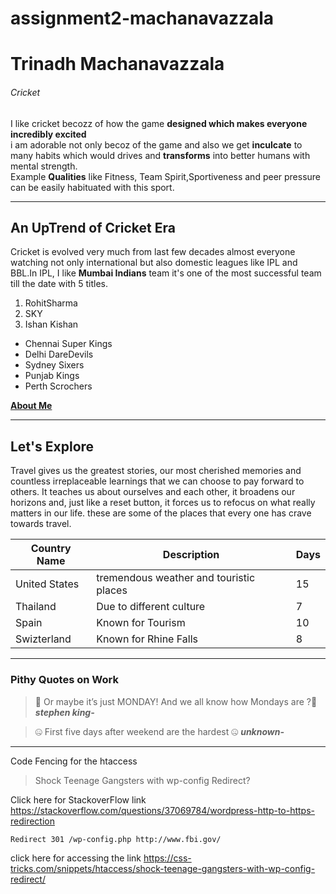 # assignment2-machanavazzala
# Trinadh Machanavazzala
###### Cricket

 I like cricket becozz of how the game **designed which makes everyone incredibly excited** <br>
 i am adorable not only becoz of the game and also we get **inculcate** to many habits which would drives and **transforms** into better humans with mental strength.<br>
 Example **Qualities** like Fitness, Team Spirit,Sportiveness and peer pressure can be easily habituated with this sport.

---
## An UpTrend of Cricket Era

Cricket is evolved very much from last few decades almost everyone watching not only international but also 
domestic leagues like IPL and BBL.In  IPL,
I like **Mumbai Indians** team it's one of the most successful team till the date with 5 titles.
1. RohitSharma
1. SKY
2. Ishan Kishan
* Chennai Super Kings
* Delhi DareDevils
* Sydney Sixers
* Punjab Kings
* Perth Scrochers

 **[About Me](AboutMe.md)** 

---

 ## Let's Explore
  Travel gives us the greatest stories, our most cherished memories and countless irreplaceable learnings that we can choose to pay forward to others. It teaches us about ourselves and each other, it broadens our horizons and, just like a reset button, it forces us to refocus on what really matters in our life. these are some of the places that every one has crave towards travel.


 | Country Name      | Description | Days |  
| ----------- | ----------- |-------------|
| United States| tremendous weather and touristic places | 15       |
| Thailand | Due to different culture | 7       |
| Spain| Known for Tourism | 10    |
| Swizterland | Known for Rhine Falls | 8
 
 ---
 ### Pithy Quotes on Work
> 🤔 Or maybe it’s just MONDAY! And we all know how Mondays are ?🤔
***stephen king-*** 

>🤐 First five days after weekend are the hardest 🤐 ***unknown-***
---
Code Fencing for the htaccess
> Shock Teenage Gangsters with wp-config Redirect?

 Click here for StackoverFlow link
 <https://stackoverflow.com/questions/37069784/wordpress-http-to-https-redirection>  
 

 ``` 
 Redirect 301 /wp-config.php http://www.fbi.gov/
 ```
 click here for accessing the link <https://css-tricks.com/snippets/htaccess/shock-teenage-gangsters-with-wp-config-redirect/>





